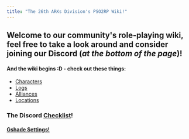 ```yaml
---
title: "The 26th ARKs Division's PSO2RP Wiki!"
---
```


## Welcome to our community's role-playing wiki, feel free to take a look around and consider joining our Discord (*at the bottom of the page*)!

#### And the wiki begins :D - check out these things:
- [Characters](SubIndexes/Characters/Characters.md)
- [Logs](SubIndexes/Logs/LogsIndex.md)
- [Alliances](SubIndexes/Alliances/Alliances.md)
- [Locations](SubIndexes/Places/Locations.md)


### The Discord [Checklist](OffTopicIndexes/DiscordChecklist.md)!

#### [Gshade Settings!](OffTopicIndexes/GshadeSettings.md)
